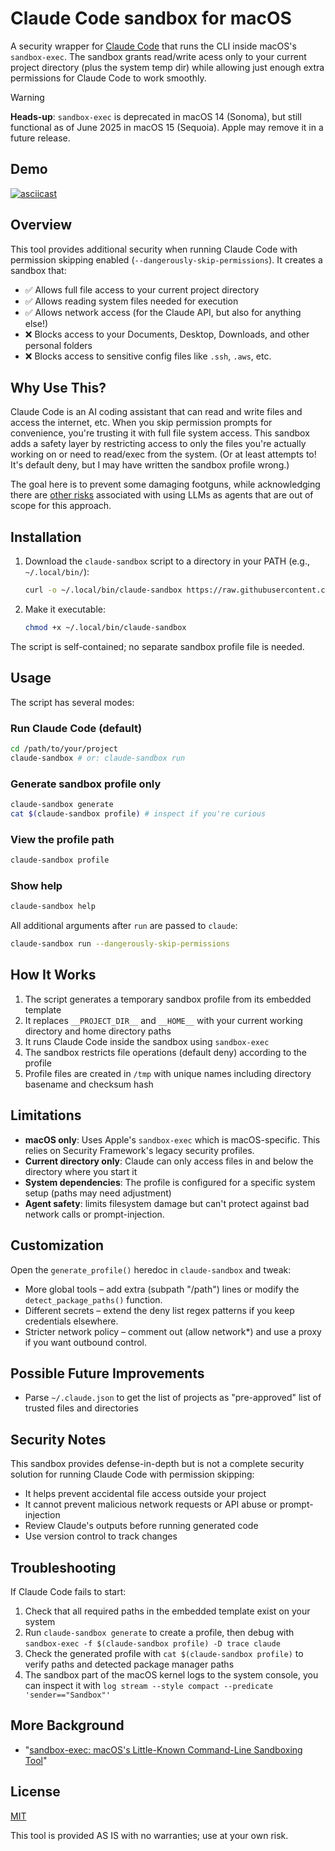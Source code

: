 # Claude Code sandbox for macOS

A security wrapper for [Claude Code](https://github.com/anthropic-ai/claude-code) that runs the CLI inside macOS's `sandbox-exec`. The sandbox grants read/write acess only to your current project directory (plus the system temp dir) while allowing just enough extra permissions for Claude Code to work smoothly.

> [!WARNING]
> **Heads-up**: `sandbox-exec` is deprecated in macOS 14 (Sonoma), but still functional as of June 2025 in macOS 15 (Sequoia). Apple may remove it in a future release.

## Demo

[![asciicast](https://asciinema.org/a/cmbhNcAOiNjrfWcLiqdUa36q0.svg)](https://asciinema.org/a/cmbhNcAOiNjrfWcLiqdUa36q0)

## Overview

This tool provides additional security when running Claude Code with permission skipping enabled (`--dangerously-skip-permissions`). It creates a sandbox that:

- ✅ Allows full file access to your current project directory
- ✅ Allows reading system files needed for execution
- ✅ Allows network access (for the Claude API, but also for anything else!)
- ❌ Blocks access to your Documents, Desktop, Downloads, and other personal folders
- ❌ Blocks access to sensitive config files like `.ssh`, `.aws`, etc.

## Why Use This?

Claude Code is an AI coding assistant that can read and write files and access the internet, etc. When you skip permission prompts for convenience, you're trusting it with full file system access. This sandbox adds a safety layer by restricting access to only the files you're actually working on or need to read/exec from the system. (Or at least attempts to! It's default deny, but I may have written the sandbox profile wrong.)

The goal here is to prevent some damaging footguns, while acknowledging there are [other risks](https://simonwillison.net/series/prompt-injection/) associated with using LLMs as agents that are out of scope for this approach.

## Installation

1. Download the `claude-sandbox` script to a directory in your PATH (e.g., `~/.local/bin/`):
   ```bash
   curl -o ~/.local/bin/claude-sandbox https://raw.githubusercontent.com/paulsmith/claude-sandbox/main/claude-sandbox
   ```

2. Make it executable:
   ```bash
   chmod +x ~/.local/bin/claude-sandbox
   ```

The script is self-contained; no separate sandbox profile file is needed.

## Usage

The script has several modes:

### Run Claude Code (default)
```bash
cd /path/to/your/project
claude-sandbox # or: claude-sandbox run
```

### Generate sandbox profile only
```bash
claude-sandbox generate
cat $(claude-sandbox profile) # inspect if you're curious
```

### View the profile path
```bash
claude-sandbox profile
```

### Show help
```bash
claude-sandbox help
```

All additional arguments after `run` are passed to `claude`:
```bash
claude-sandbox run --dangerously-skip-permissions
```

## How It Works

1. The script generates a temporary sandbox profile from its embedded template
2. It replaces `__PROJECT_DIR__` and `__HOME__` with your current working directory and home directory paths
3. It runs Claude Code inside the sandbox using `sandbox-exec`
4. The sandbox restricts file operations (default deny) according to the profile
5. Profile files are created in `/tmp` with unique names including directory basename and checksum hash

## Limitations

- **macOS only**: Uses Apple's `sandbox-exec` which is macOS-specific. This relies on Security Framework's legacy security profiles.
- **Current directory only**: Claude can only access files in and below the directory where you start it
- **System dependencies**: The profile is configured for a specific system setup (paths may need adjustment)
- **Agent safety**: limits filesystem damage but can't protect against bad network calls or prompt-injection.

## Customization

Open the `generate_profile()` heredoc in `claude-sandbox` and tweak:
- More global tools – add extra (subpath "/path") lines or modify the `detect_package_paths()` function.
- Different secrets – extend the deny list regex patterns if you keep credentials elsewhere.
- Stricter network policy – comment out (allow network*) and use a proxy if you want outbound control.

## Possible Future Improvements

- Parse `~/.claude.json` to get the list of projects as "pre-approved" list of trusted files and directories

## Security Notes

This sandbox provides defense-in-depth but is not a complete security solution for running Claude Code with permission skipping:
- It helps prevent accidental file access outside your project
- It cannot prevent malicious network requests or API abuse or prompt-injection
- Review Claude's outputs before running generated code
- Use version control to track changes

## Troubleshooting

If Claude Code fails to start:
1. Check that all required paths in the embedded template exist on your system
2. Run `claude-sandbox generate` to create a profile, then debug with `sandbox-exec -f $(claude-sandbox profile) -D trace claude`
3. Check the generated profile with `cat $(claude-sandbox profile)` to verify paths and detected package manager paths
4. The sandbox part of the macOS kernel logs to the system console, you can inspect it with `log stream --style compact --predicate 'sender=="Sandbox"'`

## More Background

- "[sandbox-exec: macOS's Little-Known Command-Line Sandboxing Tool](https://igorstechnoclub.com/sandbox-exec/)"

## License

[MIT](./LICENSE)

This tool is provided AS IS with no warranties; use at your own risk.
